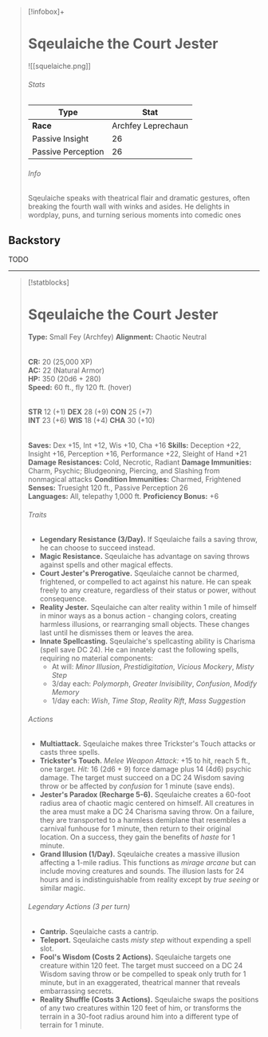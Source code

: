 >[!infobox]+
># Sqeulaiche the Court Jester
>![[squelaiche.png]]
>###### Stats
>Type|Stat|
>---|---|
>**Race**|Archfey Leprechaun|
>Passive Insight|26|
>Passive Perception|26|
>###### Info
>Sqeulaiche speaks with theatrical flair and dramatic gestures, often breaking the fourth wall with winks and asides. He delights in wordplay, puns, and turning serious moments into comedic ones

## Backstory
TODO

---
>[!statblocks]
># Sqeulaiche the Court Jester
>**Type:** Small Fey (Archfey)
>**Alignment:** Chaotic Neutral
>######
> **CR:** 20 (25,000 XP)  
> **AC:** 22 (Natural Armor)  
> **HP:** 350 (20d6 + 280)  
> **Speed:** 60 ft., fly 120 ft. (hover)
>######
> **STR** 12 (+1) **DEX** 28 (+9) **CON** 25 (+7)  
> **INT** 23 (+6) **WIS** 18 (+4) **CHA** 30 (+10) 
>######
> **Saves:** Dex +15, Int +12, Wis +10, Cha +16
> **Skills:** Deception +22, Insight +16, Perception +16, Performance +22, Sleight of Hand +21
> **Damage Resistances:** Cold, Necrotic, Radiant
> **Damage Immunities:** Charm, Psychic; Bludgeoning, Piercing, and Slashing from nonmagical attacks
> **Condition Immunities:** Charmed, Frightened
> **Senses:** Truesight 120 ft., Passive Perception 26  
> **Languages:** All, telepathy 1,000 ft.
> **Proficiency Bonus:** +6
>###### Traits
> - **Legendary Resistance (3/Day).** If Sqeulaiche fails a saving throw, he can choose to succeed instead.
> - **Magic Resistance.** Sqeulaiche has advantage on saving throws against spells and other magical effects.
> - **Court Jester's Prerogative.** Sqeulaiche cannot be charmed, frightened, or compelled to act against his nature. He can speak freely to any creature, regardless of their status or power, without consequence.
> - **Reality Jester.** Sqeulaiche can alter reality within 1 mile of himself in minor ways as a bonus action - changing colors, creating harmless illusions, or rearranging small objects. These changes last until he dismisses them or leaves the area.
> - **Innate Spellcasting.** Sqeulaiche's spellcasting ability is Charisma (spell save DC 24). He can innately cast the following spells, requiring no material components:
>   - At will: *Minor Illusion*, *Prestidigitation*, *Vicious Mockery*, *Misty Step*
>   - 3/day each: *Polymorph*, *Greater Invisibility*, *Confusion*, *Modify Memory*
>   - 1/day each: *Wish*, *Time Stop*, *Reality Rift*, *Mass Suggestion*
>###### Actions
> - **Multiattack.** Sqeulaiche makes three Trickster's Touch attacks or casts three spells.
> - **Trickster's Touch.** *Melee Weapon Attack:* +15 to hit, reach 5 ft., one target. *Hit:* 16 (2d6 + 9) force damage plus 14 (4d6) psychic damage. The target must succeed on a DC 24 Wisdom saving throw or be affected by *confusion* for 1 minute (save ends).
> - **Jester's Paradox (Recharge 5-6).** Sqeulaiche creates a 60-foot radius area of chaotic magic centered on himself. All creatures in the area must make a DC 24 Charisma saving throw. On a failure, they are transported to a harmless demiplane that resembles a carnival funhouse for 1 minute, then return to their original location. On a success, they gain the benefits of *haste* for 1 minute.
> - **Grand Illusion (1/Day).** Sqeulaiche creates a massive illusion affecting a 1-mile radius. This functions as *mirage arcane* but can include moving creatures and sounds. The illusion lasts for 24 hours and is indistinguishable from reality except by *true seeing* or similar magic.
>###### Legendary Actions (3 per turn)
> - **Cantrip.** Sqeulaiche casts a cantrip.
> - **Teleport.** Sqeulaiche casts *misty step* without expending a spell slot.
> - **Fool's Wisdom (Costs 2 Actions).** Sqeulaiche targets one creature within 120 feet. The target must succeed on a DC 24 Wisdom saving throw or be compelled to speak only truth for 1 minute, but in an exaggerated, theatrical manner that reveals embarrassing secrets.
> - **Reality Shuffle (Costs 3 Actions).** Sqeulaiche swaps the positions of any two creatures within 120 feet of him, or transforms the terrain in a 30-foot radius around him into a different type of terrain for 1 minute.